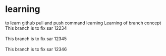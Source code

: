 # learning
to learn github
pull and push command learning
Learning of branch concept
<br>This branch is to fix sar 12234<br>
<br>This branch is to fix sar 12345<br>
<br>This branch is to fix sar 12346<br>
